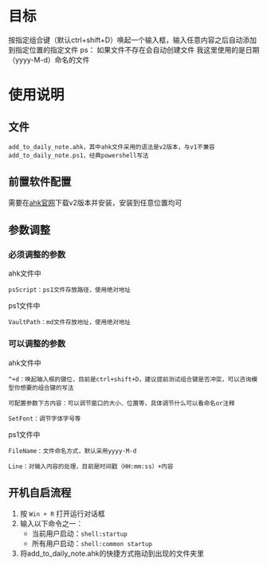 # 目标
按指定组合键（默认ctrl+shift+D）唤起一个输入框，输入任意内容之后自动添加到指定位置的指定文件
ps：
如果文件不存在会自动创建文件
我这里使用的是日期（yyyy-M-d）命名的文件
# 使用说明
## 文件
```
add_to_daily_note.ahk，其中ahk文件采用的语法是v2版本，与v1不兼容
add_to_daily_note.ps1，经典powershell写法
```
## 前置软件配置
需要在[ahk官网](https://www.autohotkey.com)下载v2版本并安装，安装到任意位置均可
## 参数调整
### 必须调整的参数
ahk文件中
```
psScript：ps1文件存放路径，使用绝对地址
```
ps1文件中
```
VaultPath：md文件存放地址，使用绝对地址
```
### 可以调整的参数
ahk文件中
```
^+d：唤起输入框的键位，目前是ctrl+shift+D，建议提前测试组合键是否冲突，可以咨询模型你想要的组合键的写法

可配置参数下方内容：可以调节窗口的大小、位置等，具体调节什么可以看命名or注释

SetFont：调节字体字号等
```
ps1文件中
```
FileName：文件命名方式，默认采用yyyy-M-d

Line：对输入内容的处理，目前是时间戳（HH:mm:ss）+内容
```
## 开机自启流程
1. 按 `Win + R` 打开运行对话框
2. 输入以下命令之一：
    - 当前用户启动：`shell:startup`
    - 所有用户启动：`shell:common startup`
3.  将add_to_daily_note.ahk的快捷方式拖动到出现的文件夹里
